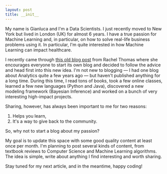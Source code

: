 ```yaml
---
layout: post
title: __init__
---
```


My name is Gianluca and I'm a Data Scientists. I just recently moved to New York but lived in London (UK) for almost 6 years. I have a true passion for Machine Learning and, in particular, on how to solve real-life business problems using it. In particular, I'm quite interested in how Machine Learning can impact healthcare.

I recently came through [this old blog post](https://medium.com/@racheltho/why-you-yes-you-should-blog-7d2544ac1045) from Rachel Thomas where she encourages everyone to start its own blog and decided to follow the advice and head first into this new idea. I'm not new to blogging ― I had one blog about Analytics quite a few years ago ― but haven't published anything for a long time. During this time, I read tons of books, took a few online classes, learned a few new languages (Python and Java), discovered a new modeling framework (Bayesian Inference) and worked on a bunch of very interesting high-impact projects. 

Sharing, however, has always been important to me for two reasons:

1) Helps you learn,
2) It's a way to give back to the community.

So, why not to start a blog about my passion?

My goal is to update this space with some good quality content at least once per month. I'm planning to post several kinds of content, from textbook reviews to Computer Science and Machine Learning algorithms. The idea is simple, write about anything I find interesting and worth sharing.

Stay tuned for my next article, and in the meantime, happy coding!
